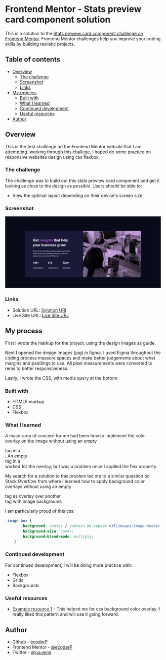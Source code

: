 # Frontend Mentor - Stats preview card component solution

This is a solution to the [Stats preview card component challenge on Frontend Mentor](https://www.frontendmentor.io/challenges/stats-preview-card-component-8JqbgoU62). Frontend Mentor challenges help you improve your coding skills by building realistic projects. 

## Table of contents

- [Overview](#overview)
  - [The challenge](#the-challenge)
  - [Screenshot](#screenshot)
  - [Links](#links)
- [My process](#my-process)
  - [Built with](#built-with)
  - [What I learned](#what-i-learned)
  - [Continued development](#continued-development)
  - [Useful resources](#useful-resources)
- [Author](#author)


## Overview

This is the first challenge on the Frontend Mentor website that I am attempting. working through this challege, I hoped do some practice on responsive websites design using css flexbox.

### The challenge

The challenge was to build out this stats preview card component and get it looking as close to the design as possible.
Users should be able to:

- View the optimal layout depending on their device's screen size

### Screenshot

![](./screenshot-desktop.jpg)


### Links

- Solution URL: [Solution URl](https://stats-preview-card-component.github.io)
- Live Site URL: [Live Site URL](https://stats-preview-card-component.github.io)

## My process

First I wrote the markup for the project, using the design images as guide.

Next I opened the design images (jpg) in figma. I used Figma throughout the coding process measure spaces and make better judgements about what margins and paddings to use. All pixel measurements were converted to rems to better responsiveness.

Lastly, I wrote the CSS, with media query at the bottom.

### Built with

- HTML5 markup
- CSS
- Flexbox

### What I learned

A major area of concern for me had been how to implement the color overlay on the image without using an empty <div> tag in a <div>. An empty <div> tag in a <div> worked for the overlay, but was a problem once I applied the flex property.

My search for a solution to this problem led me to a similar question on Stack Overflow from where I learned how to apply background color overlays without using an empty <div> tag as overlay over another <div> tag with image background. 

I am particularly proud of this css:

```css
.image-box {
        background: center / contain no-repeat url(images/image-header-mobile.jpg) rgba(170, 92, 219, 0.5);
        background-size: cover;
        background-blend-mode: multiply;
    }
```


### Continued development

For continued development, I will be doing more practice with:
- Flexbox
- Grids
- Backgrounds


### Useful resources

- [Example resource 1](https://www.stackoverflow.com/questions/36679649/how-to-add-a-color-overlay-to-a-background-image) - This helped me for css background color overlay. I really liked this pattern and will use it going forward.


## Author

- Github - [ecoderP](https://www.github.com/ecoderP)
- Frontend Mentor - [@ecoderP](https://www.frontendmentor.io/profile/ecoderP)
- Twitter - [@paulemi](https://www.twitter.com/paulemi)


